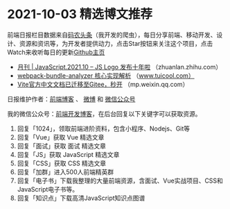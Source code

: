 # 2021-10-03 精选博文推荐

前端日报栏目数据来自[码农头条](http://hao.caibaojian.com.cn/)（我开发的爬虫），每日分享前端、移动开发、设计、资源和资讯等，为开发者提供动力，点击Star按钮来关注这个项目，点击Watch来收听每日的更新[Github主页](https://github.com/kujian/frontendDaily)
* [月刊 | JavaScript.2021.10 &#8211; JS Logo 发布十年啦](https://zhuanlan.zhihu.com/p/416361567) （zhuanlan.zhihu.com）
* [webpack-bundle-analyzer 核心实现解析](http://www.tuicool.com/articles/hit/uuEBZzE) （www.tuicool.com）
* [Vite官方中文文档已迁移至Gitee，秒开](https://mp.weixin.qq.com/s?__biz=MzkxMjI3MTA1Mg==&mid=2247508580&idx=1&sn=49bf58c7aec6ff73afa9833704109c2a) （mp.weixin.qq.com）

日报维护作者：[前端博客](http://caibaojian.com.cn/) 、 [微博](http://weibo.com/kujian) 和 [微信公众号](https://open.weixin.qq.com/qr/code?username=caibaojian_com)

我的微信公众号：[前端开发博客](https://open.weixin.qq.com/qr/code?username=caibaojian_com)，在后台回复以下关键字可以获取资源。

1. 回复「1024」，领取前端进阶资料，包含小程序、Nodejs、Git等
2. 回复「Vue」获取 Vue 精选文章
3. 回复「面试」获取 面试 精选文章
4. 回复「JS」获取 JavaScript 精选文章
5. 回复「CSS」获取 CSS 精选文章
6. 回复「加群」进入500人前端精英群
7. 回复「电子书」下载我整理的大量前端资源，含面试、Vue实战项目、CSS和JavaScript电子书等。
8. 回复「知识点」下载高清JavaScript知识点图谱